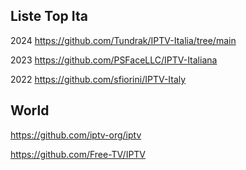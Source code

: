 
## Liste Top Ita

2024 
https://github.com/Tundrak/IPTV-Italia/tree/main

2023
https://github.com/PSFaceLLC/IPTV-Italiana

2022
https://github.com/sfiorini/IPTV-Italy

## World

https://github.com/iptv-org/iptv

https://github.com/Free-TV/IPTV
